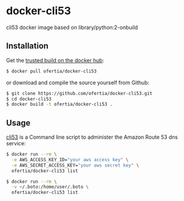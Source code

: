 # docker-cli53
cli53 docker image based on library/python:2-onbuild

## Installation

Get the [trusted build on the docker hub](https://registry.hub.docker.com/u/ofertia/docker-cli53/):

```bash
$ docker pull ofertia/docker-cli53
```

or download and compile the source yourself from Github:

```bash
$ git clone https://github.com/ofertia/docker-cli53.git
$ cd docker-cli53
$ docker build -t ofertia/docker-cli53 .
```

## Usage

[cli53](https://github.com/barnybug/cli53) is a Command line script to administer the Amazon Route 53 dns service:

```bash
$ docker run --rm \
  -e AWS_ACCESS_KEY_ID="your aws access key" \
  -e AWS_SECRET_ACCESS_KEY="your aws secret key" \
  ofertia/docker-cli53 list
```

```bash
$ docker run --rm \
  -v ~/.boto:/home/user/.boto \
  ofertia/docker-cli53 list
```
